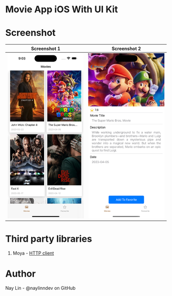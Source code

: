 Movie App iOS With UI Kit
=============

Screenshot
==========
Screenshot 1            |  Screenshot 2
:-------------------------:|:-------------------------:
![Screenshot 1](./screen1.png)  |  ![Screenshot 1](./screen2.png)

Third party libraries
=====================
1.  Moya - [HTTP client](https://github.com/Moya/Moya) 


Author
======
Nay Lin - @naylinndev on GitHub



